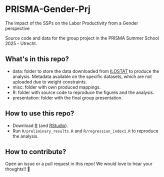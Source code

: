 # PRISMA-Gender-Prj
The impact of the SSPs on the Labor Productivity from a Gender perspective

Source code and data for the group project in the PRISMA Summer School 2025 - Utrecht.

## What's in this repo?
- data: folder to store the data downloaded from [ILOSTAT](https://ilostat.ilo.org/topics/employment/) to produce the analysis. Metadata available on the specific datasets, which are not uploaded due to weight constraints.
- misc: folder with own produced mappings.
- R: folder with source code to reproduce the figures and the analysis.
- presentation: folder with the final group presentation.

## How to use this repo?
- Download [R](https://cran.r-project.org/bin/windows/base/) (and [RStudio](https://posit.co/download/rstudio-desktop/)).
- Run `R/preliminary_results.R` and `R/regression_index1.R` to reproduce the analysis.

## How to contribute?
Open an issue or a pull request in this repo! We would love to hear your thoughts!! 🚀
